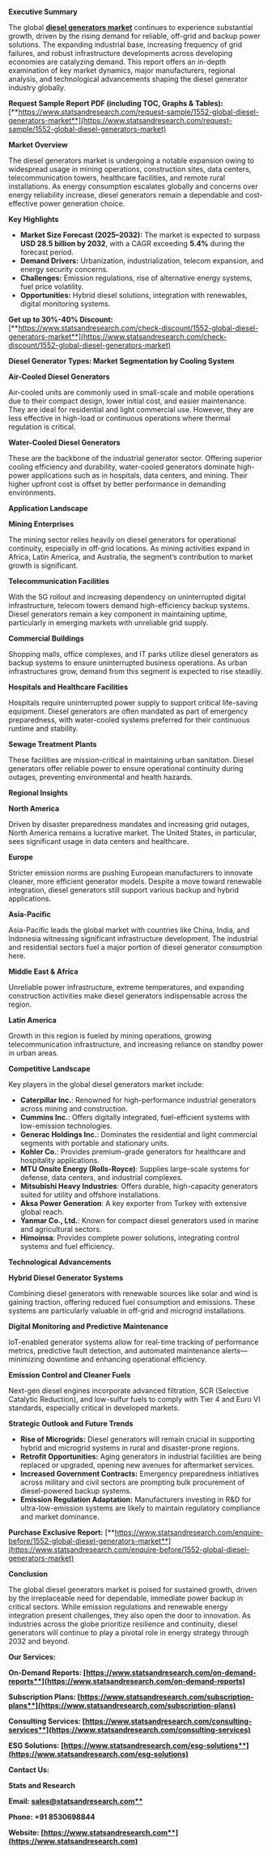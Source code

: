 ﻿**Executive Summary**

The global [**diesel generators market**](https://www.statsandresearch.com/report/1552-global-diesel-generators-market) continues to experience substantial growth, driven by the rising demand for reliable, off-grid and backup power solutions. The expanding industrial base, increasing frequency of grid failures, and robust infrastructure developments across developing economies are catalyzing demand. This report offers an in-depth examination of key market dynamics, major manufacturers, regional analysis, and technological advancements shaping the diesel generator industry globally.

**Request Sample Report PDF (including TOC, Graphs & Tables):** [**https://www.statsandresearch.com/request-sample/1552-global-diesel-generators-market**](https://www.statsandresearch.com/request-sample/1552-global-diesel-generators-market)

**Market Overview**

The diesel generators market is undergoing a notable expansion owing to widespread usage in mining operations, construction sites, data centers, telecommunication towers, healthcare facilities, and remote rural installations. As energy consumption escalates globally and concerns over energy reliability increase, diesel generators remain a dependable and cost-effective power generation choice.

**Key Highlights**

- **Market Size Forecast (2025–2032):** The market is expected to surpass **USD 28.5 billion by 2032**, with a CAGR exceeding **5.4%** during the forecast period.
- **Demand Drivers:** Urbanization, industrialization, telecom expansion, and energy security concerns.
- **Challenges:** Emission regulations, rise of alternative energy systems, fuel price volatility.
- **Opportunities:** Hybrid diesel solutions, integration with renewables, digital monitoring systems.

**Get up to 30%-40% Discount:** [**https://www.statsandresearch.com/check-discount/1552-global-diesel-generators-market**](https://www.statsandresearch.com/check-discount/1552-global-diesel-generators-market)

**Diesel Generator Types: Market Segmentation by Cooling System**

**Air-Cooled Diesel Generators**

Air-cooled units are commonly used in small-scale and mobile operations due to their compact design, lower initial cost, and easier maintenance. They are ideal for residential and light commercial use. However, they are less effective in high-load or continuous operations where thermal regulation is critical.

**Water-Cooled Diesel Generators**

These are the backbone of the industrial generator sector. Offering superior cooling efficiency and durability, water-cooled generators dominate high-power applications such as in hospitals, data centers, and mining. Their higher upfront cost is offset by better performance in demanding environments.

**Application Landscape**

**Mining Enterprises**

The mining sector relies heavily on diesel generators for operational continuity, especially in off-grid locations. As mining activities expand in Africa, Latin America, and Australia, the segment’s contribution to market growth is significant.

**Telecommunication Facilities**

With the 5G rollout and increasing dependency on uninterrupted digital infrastructure, telecom towers demand high-efficiency backup systems. Diesel generators remain a key component in maintaining uptime, particularly in emerging markets with unreliable grid supply.

**Commercial Buildings**

Shopping malls, office complexes, and IT parks utilize diesel generators as backup systems to ensure uninterrupted business operations. As urban infrastructures grow, demand from this segment is expected to rise steadily.

**Hospitals and Healthcare Facilities**

Hospitals require uninterrupted power supply to support critical life-saving equipment. Diesel generators are often mandated as part of emergency preparedness, with water-cooled systems preferred for their continuous runtime and stability.

**Sewage Treatment Plants**

These facilities are mission-critical in maintaining urban sanitation. Diesel generators offer reliable power to ensure operational continuity during outages, preventing environmental and health hazards.

**Regional Insights**

**North America**

Driven by disaster preparedness mandates and increasing grid outages, North America remains a lucrative market. The United States, in particular, sees significant usage in data centers and healthcare.

**Europe**

Stricter emission norms are pushing European manufacturers to innovate cleaner, more efficient generator models. Despite a move toward renewable integration, diesel generators still support various backup and hybrid applications.

**Asia-Pacific**

Asia-Pacific leads the global market with countries like China, India, and Indonesia witnessing significant infrastructure development. The industrial and residential sectors fuel a major portion of diesel generator consumption here.

**Middle East & Africa**

Unreliable power infrastructure, extreme temperatures, and expanding construction activities make diesel generators indispensable across the region.

**Latin America**

Growth in this region is fueled by mining operations, growing telecommunication infrastructure, and increasing reliance on standby power in urban areas.

**Competitive Landscape**

Key players in the global diesel generators market include:

- **Caterpillar Inc.**: Renowned for high-performance industrial generators across mining and construction.
- **Cummins Inc.**: Offers digitally integrated, fuel-efficient systems with low-emission technologies.
- **Generac Holdings Inc.**: Dominates the residential and light commercial segments with portable and stationary units.
- **Kohler Co.**: Provides premium-grade generators for healthcare and hospitality applications.
- **MTU Onsite Energy (Rolls-Royce)**: Supplies large-scale systems for defense, data centers, and industrial complexes.
- **Mitsubishi Heavy Industries**: Offers durable, high-capacity generators suited for utility and offshore installations.
- **Aksa Power Generation**: A key exporter from Turkey with extensive global reach.
- **Yanmar Co., Ltd.**: Known for compact diesel generators used in marine and agricultural sectors.
- **Himoinsa**: Provides complete power solutions, integrating control systems and fuel efficiency.

**Technological Advancements**

**Hybrid Diesel Generator Systems**

Combining diesel generators with renewable sources like solar and wind is gaining traction, offering reduced fuel consumption and emissions. These systems are particularly valuable in off-grid and microgrid installations.

**Digital Monitoring and Predictive Maintenance**

IoT-enabled generator systems allow for real-time tracking of performance metrics, predictive fault detection, and automated maintenance alerts—minimizing downtime and enhancing operational efficiency.

**Emission Control and Cleaner Fuels**

Next-gen diesel engines incorporate advanced filtration, SCR (Selective Catalytic Reduction), and low-sulfur fuels to comply with Tier 4 and Euro VI standards, especially critical in developed markets.

**Strategic Outlook and Future Trends**

- **Rise of Microgrids:** Diesel generators will remain crucial in supporting hybrid and microgrid systems in rural and disaster-prone regions.
- **Retrofit Opportunities:** Aging generators in industrial facilities are being replaced or upgraded, opening new avenues for aftermarket services.
- **Increased Government Contracts:** Emergency preparedness initiatives across military and civil sectors are prompting bulk procurement of diesel-powered backup systems.
- **Emission Regulation Adaptation:** Manufacturers investing in R&D for ultra-low-emission systems are likely to maintain regulatory compliance and market dominance.

**Purchase Exclusive Report:** [**https://www.statsandresearch.com/enquire-before/1552-global-diesel-generators-market**](https://www.statsandresearch.com/enquire-before/1552-global-diesel-generators-market)

**Conclusion**

The global diesel generators market is poised for sustained growth, driven by the irreplaceable need for dependable, immediate power backup in critical sectors. While emission regulations and renewable energy integration present challenges, they also open the door to innovation. As industries across the globe prioritize resilience and continuity, diesel generators will continue to play a pivotal role in energy strategy through 2032 and beyond.

**Our Services:**

**On-Demand Reports: [https://www.statsandresearch.com/on-demand-reports**](https://www.statsandresearch.com/on-demand-reports)**

**Subscription Plans: [https://www.statsandresearch.com/subscription-plans**](https://www.statsandresearch.com/subscription-plans)**

**Consulting Services: [https://www.statsandresearch.com/consulting-services**](https://www.statsandresearch.com/consulting-services)**

**ESG Solutions: [https://www.statsandresearch.com/esg-solutions**](https://www.statsandresearch.com/esg-solutions)**

**Contact Us:**

**Stats and Research**

**Email: [sales@statsandresearch.com**](mailto:sales@statsandresearch.com)**

**Phone: +91 8530698844**

**Website: [https://www.statsandresearch.com**](https://www.statsandresearch.com)**
